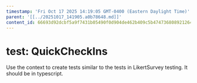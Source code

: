 ```yaml
---
timestamp: 'Fri Oct 17 2025 14:19:05 GMT-0400 (Eastern Daylight Time)'
parent: '[[../20251017_141905.a0b78648.md]]'
content_id: 66693d92dcbf5a9f7431b05490f0d904de462b409c5b474736808921264c441b
---
```


# test: QuickCheckIns

Use the context to create tests similar to the tests in LikertSurvey testing. It should be in typescript.
